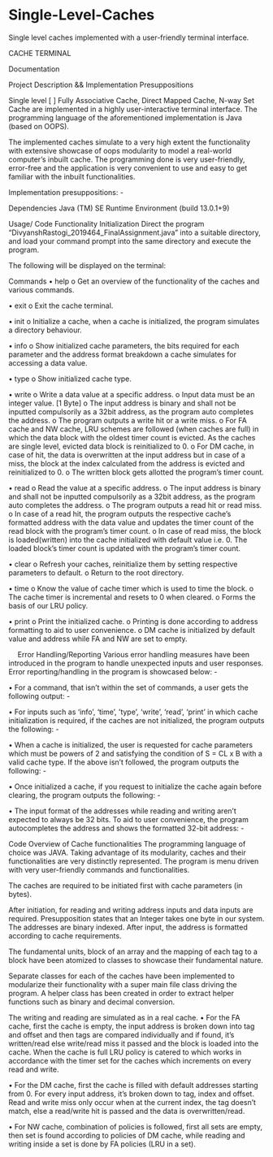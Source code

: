 # Single-Level-Caches
Single level caches implemented with a user-friendly terminal interface.

CACHE TERMINAL

Documentation 

Project Description && Implementation Presuppositions

Single level [ ] Fully Associative Cache, Direct Mapped Cache, N-way Set Cache are implemented in a highly user-interactive terminal interface. The programming language of the aforementioned implementation is Java (based on OOPS). 

The implemented caches simulate to a very high extent the functionality with extensive showcase of oops modularity to model a real-world computer’s inbuilt cache. The programming done is very user-friendly, error-free and the application is very convenient to use and easy to get familiar with the inbuilt functionalities. 

Implementation presuppositions: -
 
Dependencies
Java (TM) SE Runtime Environment (build 13.0.1+9)

Usage/ Code Functionality
Initialization
Direct the program “DivyanshRastogi_2019464_FinalAssignment.java” into a suitable directory, and load your command prompt into the same directory and execute the program.


The following will be displayed on the terminal:

 
Commands
•	help
o	Get an overview of the functionality of the caches and various commands.
 

•	exit
o	Exit the cache terminal.
 

•	init
o	Initialize a cache, when a cache is initialized, the program simulates a directory behaviour.
 

•	info
o	Show initialized cache parameters, the bits required for each parameter and the address format breakdown a cache simulates for accessing a data value.
 

•	type
o	Show initialized cache type.
 

•	write
o	Write a data value at a specific address.
o	Input data must be an integer value. [1 Byte]
o	The input address is binary and shall not be inputted compulsorily as a 32bit address, as the program auto completes the address.
o	The program outputs a write hit or a write miss.
o	For FA cache and NW cache, LRU schemes are followed (when caches are full) in which the data block with the oldest timer count is evicted. As the caches are single level, evicted data block is reinitialized to 0.
o	For DM cache, in case of hit, the data is overwritten at the input address but in case of a miss, the block at the index calculated from the address is evicted and reinitialized to 0.
o	The written block gets allotted the program’s timer count.
 
 
 
 

•	read
o	Read the value at a specific address.
o	The input address is binary and shall not be inputted compulsorily as a 32bit address, as the program auto completes the address.
o	The program outputs a read hit or read miss.
o	In case of a read hit, the program outputs the respective cache’s formatted address with the data value and updates the timer count of the read block with the program’s timer count.
o	In case of read miss, the block is loaded(written) into the cache initialized with default value i.e. 0. The loaded block’s timer count is updated with the program’s timer count.
 
 
 

•	clear
o	Refresh your caches, reinitialize them by setting respective parameters to default.
o	Return to the root directory.
 
 
 

•	time
o	Know the value of cache timer which is used to time the block.
o	The cache timer is incremental and resets to 0 when cleared.
o	Forms the basis of our LRU policy.
 
•	print
o	Print the initialized cache.
o	Printing is done according to address formatting to aid to user convenience.
o	DM cache is initialized by default value and address while FA and NW are set to empty.
 
 












 
Error Handling/Reporting
Various error handling measures have been introduced in the program to handle unexpected inputs and user responses. Error reporting/handling in the program is showcased below: - 

•	For a command, that isn’t within the set of commands, a user gets the following output: -
 
 
•	For inputs such as ‘info’, ‘time’, ’type’, ‘write’, ‘read’, ‘print’ in which cache initialization is required, if the caches are not initialized, the program outputs the following: -
 
 
 

•	When a cache is initialized, the user is requested for cache parameters which must be powers of 2 and satisfying the condition of S = CL x B with a valid cache type. If the above isn’t followed, the program outputs the following: -
 

•	Once initialized a cache, if you request to initialize the cache again before clearing, the program outputs the following: -
 

•	The input format of the addresses while reading and writing aren’t expected to always be 32 bits. To aid to user convenience, the program autocompletes the address and shows the formatted 32-bit address: -
 


Code Overview of Cache functionalities
The programming language of choice was JAVA. Taking advantage of its modularity, caches and their functionalities are very distinctly represented. The program is menu driven with very user-friendly commands and functionalities.
 

The caches are required to be initiated first with cache parameters (in bytes).
 

After initiation, for reading and writing address inputs and data inputs are required. Presupposition states that an Integer takes one byte in our system. The addresses are binary indexed. After input, the address is formatted according to cache requirements.  
 

The fundamental units, block of an array and the mapping of each tag to a block have been atomized to classes to showcase their fundamental nature.

    

Separate classes for each of the caches have been implemented to modularize their functionality with a super main file class driving the program. A helper class has been created in order to extract helper functions such as binary and decimal conversion.
   
   

The writing and reading are simulated as in a real cache.
•	For the FA cache, first the cache is empty, the input address is broken down into tag and offset and then tags are compared individually and if found, it’s written/read else write/read miss it passed and the block is loaded into the cache. When the cache is full LRU policy is catered to which works in accordance with the timer set for the caches which increments on every read and write.

•	For the DM cache, first the cache is filled with default addresses starting from 0. For every input address, it’s broken down to tag, index and offset. Read and write miss only occur when at the current index, the tag doesn’t match, else a read/write hit is passed and the data is overwritten/read.

•	For NW cache, combination of policies is followed, first all sets are empty, then set is found according to policies of DM cache, while reading and writing inside a set is done by FA policies (LRU in a set).
